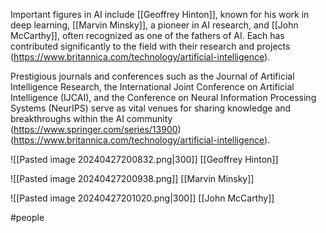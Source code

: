 Important figures in AI include [[Geoffrey Hinton]], known for his work in deep learning, [[Marvin Minsky]], a pioneer in AI research, and [[John McCarthy]], often recognized as one of the fathers of AI. Each has contributed significantly to the field with their research and projects (https://www.britannica.com/technology/artificial-intelligence).

Prestigious journals and conferences such as the Journal of Artificial Intelligence Research, the International Joint Conference on Artificial Intelligence (IJCAI), and the Conference on Neural Information Processing Systems (NeurIPS) serve as vital venues for sharing knowledge and breakthroughs within the AI community (https://www.springer.com/series/13900) (https://www.britannica.com/technology/artificial-intelligence).


![[Pasted image 20240427200832.png|300]]
[[Geoffrey Hinton]]


![[Pasted image 20240427200938.png]]
[[Marvin Minsky]]


![[Pasted image 20240427201020.png|300]]
[[John McCarthy]]

#people 